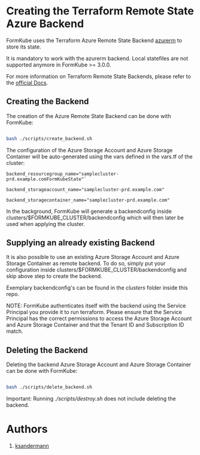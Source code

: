 # Creating the Terraform Remote State Azure Backend

FormKube uses the Terraform Azure Remote State Backend [azurerm](https://www.terraform.io/docs/backends/types/azurerm.html)
to store its state.

It is mandatory to work with the azurerm backend. Local statefiles are not supported anymore in FormKube >= 3.0.0.

For more information on Terraform Remote State Backends, please refer to the [official Docs](https://www.terraform.io/docs/state/remote.html).


## Creating the Backend

The creation of the Azure Remote State Backend can be done with FormKube:

```bash

bash ./scripts/create_backend.sh

```

The configuration of the Azure Storage Account and Azure Storage Container will be auto-generated using the vars defined
in the vars.tf of the cluster:

```
backend_resourcegroup_name="samplecluster-prd.example.comFormKubeState"`

backend_storageaccount_name="samplecluster-prd.example.com"

backend_storagecontainer_name="samplecluster-prd.example.com"
```


In the background, FormKube will generate a backendconfig inside clusters/$FORMKUBE_CLUSTER/backendconfig which will
then later be used when applying the cluster.


## Supplying an already existing Backend

It is also possible to use an existing Azure Storage Account and Azure Storage Container as remote backend.
To do so, simply put your configuration inside clusters/$FORMKUBE_CLUSTER/backendconfig and skip above step to create
the backend.

Exemplary backendconfig's can be found in the *clusters* folder inside this repo.

NOTE: FormKube authenticates itself with the backend using the Service Principal you provide it to run terraform.
Please ensure that the Service Principal has the correct permissions to access the Azure Storage Account and 
Azure Storage Container and that the Tenant ID and Subscription ID match.

## Deleting the Backend

Deleting the backend Azure Storage Account and Azure Storage Container can be done with FormKube:

```bash

bash ./scripts/delete_backend.sh

```

Important: Running *./scripts/destroy.sh* does not include deleting the backend.

# Authors
1. [ksandermann](https://github.com/ksandermann)
